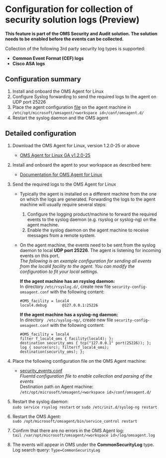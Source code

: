 # Configuration for collection of security solution logs (Preview)

**This feature is part of the OMS Security and Audit solution. The solution needs to be enabled before the events can be collected.**

Collection of the following 3rd party security log types is supported:
- **Common Event Format (CEF) logs**
- **Cisco ASA logs**

## Configuration summary
1. Install and onboard the OMS Agent for Linux
2. Configure Syslog forwarding to send the required logs to the agent on UDP port 25226
3. Place the agent configuration [file][1] on the agent machine in ```/etc/opt/microsoft/omsagent/<workspace id>/conf/omsagent.d/```
4. Restart the syslog daemon and the OMS agent


## Detailed configuration
1. Download the OMS Agent for Linux, version 1.2.0-25 or above
    - [OMS Agent for Linux GA v1.2.0-25](https://github.com/Microsoft/OMS-Agent-for-Linux/releases/tag/OMSAgent_GA_v1.2.0-25)

2. Install and onboard the agent to your workspace as described here:
    - [Documentation for OMS Agent for Linux](https://github.com/Microsoft/OMS-Agent-for-Linux)  

3. Send the required logs to the OMS Agent for Linux
    * Typically the agent is installed on a different machine from the one on which the logs are generated. Forwarding the logs to the agent machine will usually require several steps:
        1. Configure the logging product/machine to forward the required events to the syslog daemon (e.g. rsyslog or syslog-ng) on the agent machine.
        2. Enable the syslog daemon on the agent machine to receive messages from a remote system.
	    
    * On the agent machine, the events need to be sent from the syslog daemon to local **UDP port 25226**. The agent is listening for incoming events on this port.  
        *The following is an example configuration for sending all events from the local4 facility to the agent. You can modify the configuration to fit your local settings.* 
	
        **If the agent machine has an rsyslog daemon:**  
        In directory ```/etc/rsyslog.d/```, create new file ```security-config-omsagent.conf``` with the following content:

        ```
        #OMS_facility = local4
        local4.debug       @127.0.0.1:25226
        ```
	
        **If the agent machine has a syslog-ng daemon:**  
	    In directory ``` /etc/syslog-ng/```, create new file ```security-config-omsagent.conf``` with the following content:

        ```
        #OMS_facility = local4  
        filter f_local4_oms { facility(local4); };  
        destination security_oms { tcp("127.0.0.1" port(25226)); };  
        log { source(src); filter(f_local4_oms); destination(security_oms); };  
        ```

4. Place the following configuration file on the OMS Agent machine:  
  	- [security_events.conf][1]  
  	_Fluentd configuration file to enable collection and parsing of the events_  
	Destination path on Agent machine: ```/etc/opt/microsoft/omsagent/<workspace id>/conf/omsagent.d/```  

5. Restart the syslog daemon:  
```sudo service rsyslog restart``` or ```sudo /etc/init.d/syslog-ng restart```

6. Restart the OMS Agent:  
```sudo /opt/microsoft/omsagent/bin/service_control restart```

7. Confirm that there are no errors in the OMS Agent log:  
```tail /var/opt/microsoft/omsagent/<workspace id>/log/omsagent.log```

8. The events will appear in OMS under the **CommonSecurityLog** type.  
Log search query: ```Type=CommonSecurityLog```

[1]: https://github.com/Microsoft/OMS-Agent-for-Linux/blob/master/installer/conf/omsagent.d/security_events.conf
